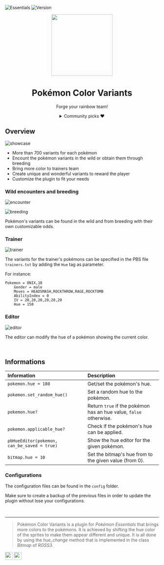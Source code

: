 ![Essentials](https://badgen.net/badge/Essentials/21.1/orange)
![Version](https://badgen.net/badge/Version/1.2.1/cyan)

<p align="center">
<img width="200px" src="https://user-images.githubusercontent.com/63038410/277101961-6f414f38-9219-4b06-b1b0-0ccf45836f1e.png">
</p>

<h1 align="center">Pokémon Color Variants</h1>


<p align="center">
Forge your rainbow team!
</p>

<div align="center">
  <details>
  <summary>Community picks ❤️</summary>
    <img width="450px" src="https://user-images.githubusercontent.com/63038410/216767202-dded7695-8f3b-4c67-a419-f87122cbe246.png">
    <p>LilyInTheWater's Pidgey</p><br>
    <img width="450px" src="https://user-images.githubusercontent.com/63038410/216767426-8a821395-efdb-4a84-922c-0aa356864f7f.png">
    <p>MaouAlter's Eelektross</p><br>
    <img width="450px" src="https://user-images.githubusercontent.com/63038410/220905142-de4e0835-9ce7-4a1e-95b4-e2785c531416.png">
    <p>Citycat17's Solgaleo</p>
  </details>
</div>

## Overview

![showcase](https://user-images.githubusercontent.com/63038410/277104962-7e978829-7cd2-48f7-a697-6f43810545f7.gif)

- More than 700 variants for each pokémon
- Encount the pokémon variants in the wild or obtain them through breeding
- Bring more color to trainers team
- Create unique and wonderful variants to reward the player
- Customize the plugin to fit your needs

### Wild encounters and breeding

![encounter](https://user-images.githubusercontent.com/63038410/277105130-b1a9e2a3-4e88-4c8f-bd53-eeb09a4d6c71.gif)

![breeding](https://user-images.githubusercontent.com/63038410/277105137-d26fd2e4-7792-4e8e-a10a-fbfdfb14e362.gif)

Pokémon's variants can be found in the wild and from breeding with their own customizable odds.

### Trainer

![trainer](https://user-images.githubusercontent.com/63038410/277105181-5680dbd3-3a96-4407-8f15-b56ccbb7a834.gif)

The variants for the trainer's pokémons can be specified in the PBS file `trainers.txt` by adding the `Hue` tag as parameter.

For instance:

```
Pokemon = ONIX,10
    Gender = male
    Moves = HEADSMASH,ROCKTHROW,RAGE,ROCKTOMB
    AbilityIndex = 0
    IV = 20,20,20,20,20,20
    Hue = 150
```

### Editor

![editor](https://user-images.githubusercontent.com/63038410/277105241-c0ac83b4-c0ee-4942-9720-c8df3598e7b0.gif)

The editor can modify the hue of a pokémon showing the current color.

<br>

## Informations
| Information | Description |
|:-|:-|
| `pokemon.hue = 180` | Get/set the pokémon's hue. |
|`pokemon.set_random_hue()`|Set a random hue to the pokémon.|
| `pokemon.hue?` | Return `true` if the pokémon has an hue value, `false` otherwise. |
|`pokemon.applicable_hue?`| Check if the pokémon's hue can be applied.|
|`pbHueEditor(pokemon, can_be_saved = true)`| Show the hue editor for the given pokémon.|
|`bitmap.hue = 10`|Set the bitmap's hue from to the given value (from 0).|

### Configurations
The configuration files can be found in the `config` folder.

Make sure to create a backup of the previous files in order to update the plugin without lose your configurations.

<br>

<hr>

> Pokémon Color Variants is a plugin for *Pokémon Essentials* that brings more colors to the pokémons.
It is achieved by shifting the hue color of the sprites to make them appear different and unique.
It is all done by using the *hue_change* method that is implemented in the class *Bitmap* of *RGSS3*.

<a href="https://github.com/MickTK/PE-Pokemon-Color-Variants"><img width="25px" src="https://user-images.githubusercontent.com/63038410/277105894-4c82662e-5d30-4d2f-b2bc-4a73fc8a1837.png"></a>
<a href="https://reliccastle.com/resources/1035/"><img width="25px" src="https://user-images.githubusercontent.com/63038410/277105886-60e410d8-9a47-4d63-b1c0-5d67b545b7cb.png"></a>
